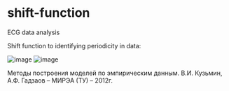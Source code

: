 # shift-function
ECG data analysis

Shift function to identifying periodicity in data:

![image](https://user-images.githubusercontent.com/47636259/134483530-2eebdaab-1d58-454c-8840-bfdff861f031.png)
![image](https://user-images.githubusercontent.com/47636259/134482621-a5980878-b06c-4762-b7ce-5438df45c31d.png)

Методы построения моделей по эмпирическим данным. В.И. Кузьмин, А.Ф. Гадзаов – МИРЭА (ТУ) – 2012г.
